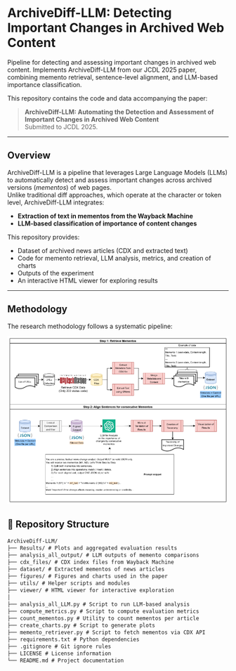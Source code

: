 # ArchiveDiff-LLM: Detecting Important Changes in Archived Web Content
Pipeline for detecting and assessing important changes in archived web content. Implements ArchiveDiff-LLM from our JCDL 2025 paper, combining memento retrieval, sentence-level alignment, and LLM-based importance classification.

This repository contains the code and data accompanying the paper:

> **ArchiveDiff-LLM: Automating the Detection and Assessment of Important Changes in Archived Web Content**   
> Submitted to JCDL 2025.

---

## Overview

ArchiveDiff-LLM is a pipeline that leverages Large Language Models (LLMs) to automatically detect and assess important changes across archived versions (*mementos*) of web pages.  
Unlike traditional diff approaches, which operate at the character or token level, ArchiveDiff-LLM integrates:

- **Extraction of text in mementos from the Wayback Machine**
- **LLM-based classification of importance of content changes**

This repository provides:
- Dataset of archived news articles (CDX and extracted text)
- Code for memento retrieval, LLM analysis, metrics, and creation of charts
- Outputs of the experiment
- An interactive HTML viewer for exploring results
  
---

## Methodology

The research methodology follows a systematic pipeline:

![Methodology Overview](figures/methodology.png)

## 📂 Repository Structure
```
ArchiveDiff-LLM/
├── Results/ # Plots and aggregated evaluation results
├── analysis_all_output/ # LLM outputs of memento comparisons
├── cdx_files/ # CDX index files from Wayback Machine
├── dataset/ # Extracted mementos of news articles
├── figures/ # Figures and charts used in the paper
├── utils/ # Helper scripts and modules
├── viewer/ # HTML viewer for interactive exploration
│
├── analysis_all_LLM.py # Script to run LLM-based analysis
├── compute_metrics.py # Script to compute evaluation metrics
├── count_mementos.py # Utility to count mementos per article
├── create_charts.py # Script to generate plots
├── memento_retriever.py # Script to fetch mementos via CDX API
├── requirements.txt # Python dependencies
├── .gitignore # Git ignore rules
├── LICENSE # License information
└── README.md # Project documentation
```





